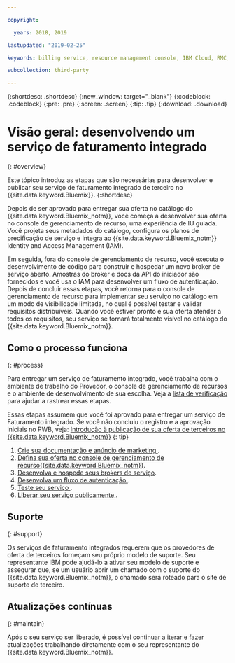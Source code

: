 ```yaml
---

copyright:

  years: 2018, 2019

lastupdated: "2019-02-25"

keywords: billing service, resource management console, IBM Cloud, RMC, 

subcollection: third-party

---
```


{:shortdesc: .shortdesc}
{:new_window: target="_blank"}
{:codeblock: .codeblock}
{:pre: .pre}
{:screen: .screen}
{:tip: .tip}
{:download: .download}

# Visão geral: desenvolvendo um serviço de faturamento integrado
{: #overview}

Este tópico introduz as etapas que são necessárias para desenvolver e publicar seu serviço de faturamento integrado de terceiro no {{site.data.keyword.Bluemix}}. 
{:shortdesc}

Depois de ser aprovado para entregar sua oferta no catálogo do {{site.data.keyword.Bluemix_notm}}, você começa a desenvolver sua oferta no console de gerenciamento de recurso, uma experiência de IU guiada. Você projeta seus metadados do catálogo, configura os planos de precificação de serviço e integra ao {{site.data.keyword.Bluemix_notm}} Identity and Access Management (IAM). 

Em seguida, fora do console de gerenciamento de recurso, você executa o desenvolvimento de código para construir e hospedar um novo broker de serviço aberto. Amostras do broker e docs da API do iniciador são fornecidos e você usa o IAM para desenvolver um fluxo de autenticação. Depois de concluir essas etapas, você retorna para o console de gerenciamento de recurso para implementar seu serviço no catálogo em um modo de visibilidade limitada, no qual é possível testar e validar requisitos distribuíveis. Quando você estiver pronto e sua oferta atender a todos os requisitos, seu serviço se tornará totalmente visível no catálogo do {{site.data.keyword.Bluemix_notm}}.


## Como o processo funciona
{: #process}

Para entregar um serviço de faturamento integrado, você trabalha com o ambiente de trabalho do Provedor, o console de gerenciamento de recursos e o ambiente de desenvolvimento de sua escolha. Veja a [lista de verificação](/docs/third-party?topic=third-party-checklist#checklist) para ajudar a rastrear essas etapas.

Essas etapas assumem que você foi aprovado para entregar um serviço de Faturamento integrado. Se você não concluiu o registro e a aprovação iniciais no PWB, veja: [Introdução à publicação de sua oferta de terceiros no {{site.data.keyword.Bluemix_notm}}](/docs/third-party/index.md?topic=third-party-get-started#get-started)
{: tip}

1. [ Crie sua documentação e anúncio de marketing ](/docs/third-party?topic=third-party-content-tasks#content-tasks).
2. [Defina sua oferta no console de gerenciamento de recurso{{site.data.keyword.Bluemix_notm}}](/docs/third-party?topic=third-party-step2-define#step2-define).
3. [Desenvolva e hospede seus brokers de serviço](/docs/third-party?topic=third-party-step3-osb#step3-osb).
4. [ Desenvolva um fluxo de autenticação ](/docs/third-party?topic=third-party-step4-iam#step4-iam).
5. [ Teste seu serviço ](/docs/third-party?topic=third-party-step5-pubtest#step5-pubtest).
6. [ Liberar seu serviço publicamente ](/docs/third-party?topic=third-party-public-releasing#public-releasing).

## Suporte
{: #support}

Os serviços de faturamento integrados requerem que os provedores de oferta de terceiros forneçam seu próprio modelo de suporte. Seu representante IBM pode ajudá-lo a ativar seu modelo de suporte e assegurar que, se um usuário abrir um chamado com o suporte do {{site.data.keyword.Bluemix_notm}}, o chamado será roteado para o site de suporte de terceiro.

## Atualizações contínuas
{: #maintain}

Após o seu serviço ser liberado, é possível continuar a iterar e fazer atualizações trabalhando diretamente com o seu representante do {{site.data.keyword.Bluemix_notm}}.



